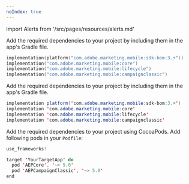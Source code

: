 ```yaml
---
noIndex: true
---
```


import Alerts from '/src/pages/resources/alerts.md'

<Variant platform="android-kotlin" task="add" repeat="3"/>

Add the required dependencies to your project by including them in the app's Gradle file.

```kotlin
implementation(platform("com.adobe.marketing.mobile:sdk-bom:3.+"))
implementation("com.adobe.marketing.mobile:core")
implementation("com.adobe.marketing.mobile:lifecycle")
implementation("com.adobe.marketing.mobile:campaignclassic")
```

<Alerts query="platform=android-gradle&componentClass=InlineNestedAlert"/>

<Variant platform="android-groovy" task="add" repeat="3"/>

Add the required dependencies to your project by including them in the app's Gradle file.

```java
implementation platform('com.adobe.marketing.mobile:sdk-bom:3.+')
implementation 'com.adobe.marketing.mobile:core'
implementation 'com.adobe.marketing.mobile:lifecycle'
implementation 'com.adobe.marketing.mobile:campaignclassic'
```

<Alerts query="platform=android-gradle&componentClass=InlineNestedAlert"/>

<Variant platform="ios-pods" task="add" repeat="2"/>

Add the required dependencies to your project using CocoaPods. Add following pods in your `Podfile`:

```swift
use_frameworks!

target 'YourTargetApp' do
  pod 'AEPCore', '~> 5.0'
  pod 'AEPCampaignClassic', '~> 5.0'
end
```

